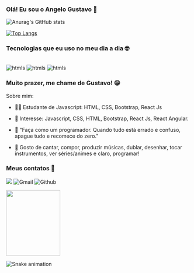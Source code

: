 ### Olá! Eu sou o Angelo Gustavo 🤙 


![Anurag's GitHub stats](https://github-readme-stats.vercel.app/api?username=SouAngelo&show_icons=true&theme=dracula)

[![Top Langs](https://github-readme-stats.vercel.app/api/top-langs/?username=SouAngelo)](https://github.com/anuraghazra/github-readme-stats)

### Tecnologias que eu uso no meu dia a dia 🤓

<div style='display: inline-block'><br/>
<img align='center' alt='htmls' src='https://img.shields.io/badge/HTML5-E34F26?style=for-the-badge&logo=html5&logoColor=white'>
<img align='center' alt='htmls' src='https://img.shields.io/badge/CSS3-1572B6?style=for-the-badge&logo=css3&logoColor=white'>
<img align='center' alt='htmls' src='https://img.shields.io/badge/JavaScript-F7DF1E?style=for-the-badge&logo=javascript&logoColor=black'>
</div><br/>

### Muito prazer, me chame de Gustavo! 😁

Sobre mim:

- 👨‍🎓 
Estudante de Javascript: HTML, CSS, Bootstrap, React Js

- 🔰 Interesse: Javascript, CSS, HTML, Bootstrap, React Js, React Angular. 

- 🤖 "Faça como um programador. Quando tudo está errado e confuso, apague tudo e recomece do zero."

- 🎵 Gosto de cantar, compor, produzir músicas, dublar, desenhar, tocar instrumentos, ver séries/animes e claro, programar! 

### Meus contatos 📱 <br/>
<a href="www.linkedin.com/in/souangelogustavo"><img src="https://img.shields.io/badge/Gmail-D14836?style=for-the-badge&logo=gmail&logoColor=white"></a>
![Gmail](https://img.shields.io/badge/Gmail-D14836?style=for-the-badge&logo=gmail&logoColor=white (https://gmail.com/angelotj43@gmail.com))
![Github](https://img.shields.io/badge/GitHub-100000?style=for-the-badge&logo=github&logoColor=white (https://github.com/SouAngelo))

<img align="center" width="148" height="180" src="https://media1.tenor.com/images/68e8337fb4eb7e40645d832c64762a8b/tenor.gif?itemid=19443613">
</div>
 <br>

 
 
  ![Snake animation](https://github.com/SouAngelo/SouAngelo/blob/output/github-contribution-grid-snake.svg)
 
</div>

